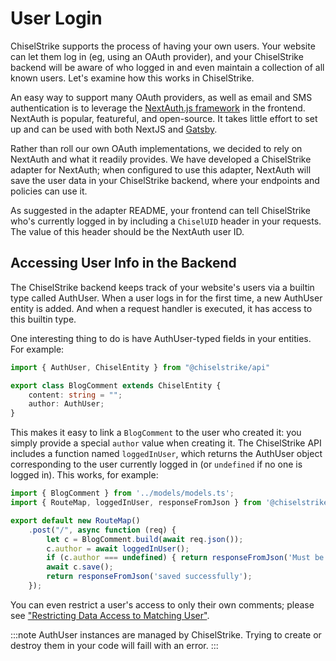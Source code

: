 # User Login

ChiselStrike supports the process of having your own users.  Your
website can let them log in (eg, using an OAuth provider), and your
ChiselStrike backend will be aware of who logged in and even maintain
a collection of all known users.  Let's examine how this works in
ChiselStrike.

An easy way to support many OAuth providers, as well as email and SMS
authentication is to leverage the [NextAuth.js
framework](https://next-auth.js.org/) in the frontend.  NextAuth is
popular, featureful, and open-source.  It takes little effort to set
up and can be used with both NextJS and
[Gatsby](https://github.com/nextauthjs/next-auth-gatsby-example).

Rather than roll our own OAuth implementations, we decided to rely on
NextAuth and what it readily provides.  We have developed a
ChiselStrike adapter for NextAuth; when configured to use this
adapter, NextAuth will save the user data in your ChiselStrike
backend, where your endpoints and policies can use it.

As suggested in the adapter README, your frontend can tell
ChiselStrike who's currently logged in by including a `ChiselUID`
header in your requests.  The value of this header should be the
NextAuth user ID.

## Accessing User Info in the Backend

The ChiselStrike backend keeps track of your website's users via a
builtin type called AuthUser.  When a user logs in for the first
time, a new AuthUser entity is added.  And when a request handler is
executed, it has access to this builtin type.

One interesting thing to do is have AuthUser-typed fields in your
entities.  For example:

```typescript title="my-backend/models/models.ts"
import { AuthUser, ChiselEntity } from "@chiselstrike/api"

export class BlogComment extends ChiselEntity {
    content: string = "";
    author: AuthUser;
}
```

This makes it easy to link a `BlogComment` to the user who created it:
you simply provide a special `author` value when creating it.  The
ChiselStrike API includes a function named `loggedInUser`, which
returns the AuthUser object corresponding to the user currently
logged in (or `undefined` if no one is logged in).  This works, for
example:

```typescript title="my-backend/routes/example.ts"
import { BlogComment } from '../models/models.ts';
import { RouteMap, loggedInUser, responseFromJson } from '@chiselstrike/api';

export default new RouteMap()
    .post("/", async function (req) {
        let c = BlogComment.build(await req.json());
        c.author = await loggedInUser();
        if (c.author === undefined) { return responseFromJson('Must be logged in', 401) }
        await c.save();
        return responseFromJson('saved successfully');
    });
```

You can even restrict a user's access to only their own comments;
please see ["Restricting Data Access to Matching
User"](pol#restricting-data-access-to-matching-user).

:::note
AuthUser instances are managed by ChiselStrike.  Trying to create or destroy
them in your code will faill with an error.
:::
